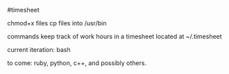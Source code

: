 #timesheet

chmod+x files
cp files into /usr/bin

commands keep track of work hours in a timesheet 
located at ~/.timesheet

current iteration: bash

to come: ruby, python, c++, and possibly others.
